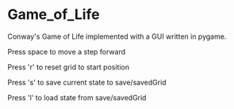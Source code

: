 Game_of_Life
============

Conway's Game of Life implemented with a GUI written in pygame.

Press space to move a step forward

Press 'r' to reset grid to start position

Press 's' to save current state to save/savedGrid

Press 'l' to load state from save/savedGrid
